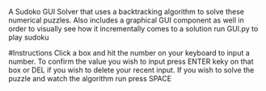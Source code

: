 A Sudoko GUI Solver that uses a backtracking algorithm to solve these numerical puzzles. Also includes a graphical GUI component as well in order to visually see how it incrementally comes to a solution 
run GUI.py to play sudoku 

#Instructions 
Click a box and hit the number on your keyboard to input a number. To confirm the value you wish to input press ENTER keky on that box or DEL if you wish to delete your recent input. 
If you wish to solve the puzzle and watch the algorithm run press SPACE 
